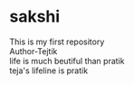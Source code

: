 # sakshi
This is my first repository
<br>
Author-Tejtik
<br>
life is much beutiful than pratik
<br>
teja's lifeline is pratik
